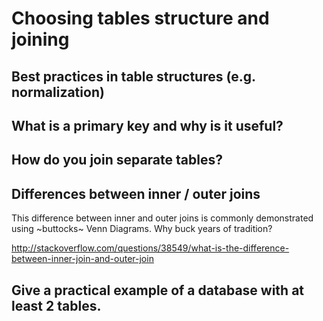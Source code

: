 # Choosing tables structure and joining

## Best practices in table structures (e.g. normalization)

## What is a primary key and why is it useful?

## How do you join separate tables?

## Differences between inner / outer joins

This difference between inner and outer joins is commonly demonstrated using ~buttocks~ Venn Diagrams.
Why buck years of tradition?


http://stackoverflow.com/questions/38549/what-is-the-difference-between-inner-join-and-outer-join

## Give a practical example of a database with at least 2 tables.
